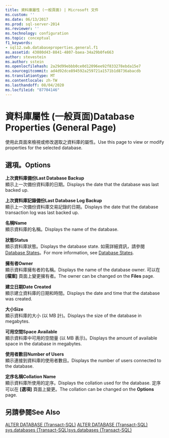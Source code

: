 ```yaml
---
title: 資料庫屬性 (一般頁面) | Microsoft 文件
ms.custom: ''
ms.date: 06/13/2017
ms.prod: sql-server-2014
ms.reviewer: ''
ms.technology: configuration
ms.topic: conceptual
f1_keywords:
- sql12.swb.databaseproperties.general.f1
ms.assetid: 43080d43-8841-4807-baea-34a29b0fe663
author: stevestein
ms.author: sstein
ms.openlocfilehash: 2a29d99ebbb0ce0d12096ee92f833278ebda15e7
ms.sourcegitcommit: ad4d92dce894592a259721a1571b1d8736abacdb
ms.translationtype: MT
ms.contentlocale: zh-TW
ms.lasthandoff: 08/04/2020
ms.locfileid: "87704146"
---
```

# <a name="database-properties-general-page"></a><span data-ttu-id="e6750-102">資料庫屬性 (一般頁面)</span><span class="sxs-lookup"><span data-stu-id="e6750-102">Database Properties (General Page)</span></span>
  <span data-ttu-id="e6750-103">使用此頁面來檢視或修改選取之資料庫的屬性。</span><span class="sxs-lookup"><span data-stu-id="e6750-103">Use this page to view or modify properties for the selected database.</span></span>  
  
## <a name="options"></a><span data-ttu-id="e6750-104">選項。</span><span class="sxs-lookup"><span data-stu-id="e6750-104">Options</span></span>  
 <span data-ttu-id="e6750-105">**上次資料庫備份**</span><span class="sxs-lookup"><span data-stu-id="e6750-105">**Last Database Backup**</span></span>  
 <span data-ttu-id="e6750-106">顯示上一次備份資料庫的日期。</span><span class="sxs-lookup"><span data-stu-id="e6750-106">Displays the date that the database was last backed up.</span></span>  
  
 <span data-ttu-id="e6750-107">**上次資料庫記錄備份**</span><span class="sxs-lookup"><span data-stu-id="e6750-107">**Last Database Log Backup**</span></span>  
 <span data-ttu-id="e6750-108">顯示上一次備份資料庫交易記錄的日期。</span><span class="sxs-lookup"><span data-stu-id="e6750-108">Displays the date that the database transaction log was last backed up.</span></span>  
  
 <span data-ttu-id="e6750-109">**名稱**</span><span class="sxs-lookup"><span data-stu-id="e6750-109">**Name**</span></span>  
 <span data-ttu-id="e6750-110">顯示資料庫的名稱。</span><span class="sxs-lookup"><span data-stu-id="e6750-110">Displays the name of the database.</span></span>  
  
 <span data-ttu-id="e6750-111">**狀態**</span><span class="sxs-lookup"><span data-stu-id="e6750-111">**Status**</span></span>  
 <span data-ttu-id="e6750-112">顯示資料庫狀態。</span><span class="sxs-lookup"><span data-stu-id="e6750-112">Displays the database state.</span></span> <span data-ttu-id="e6750-113">如需詳細資訊，請參閱 [Database States](database-states.md)。</span><span class="sxs-lookup"><span data-stu-id="e6750-113">For more information, see [Database States](database-states.md).</span></span>  
  
 <span data-ttu-id="e6750-114">**擁有者**</span><span class="sxs-lookup"><span data-stu-id="e6750-114">**Owner**</span></span>  
 <span data-ttu-id="e6750-115">顯示資料庫擁有者的名稱。</span><span class="sxs-lookup"><span data-stu-id="e6750-115">Displays the name of the database owner.</span></span> <span data-ttu-id="e6750-116">可以在 **[檔案]** 頁面上變更擁有者。</span><span class="sxs-lookup"><span data-stu-id="e6750-116">The owner can be changed on the **Files** page.</span></span>  
  
 <span data-ttu-id="e6750-117">**建立日期**</span><span class="sxs-lookup"><span data-stu-id="e6750-117">**Date Created**</span></span>  
 <span data-ttu-id="e6750-118">顯示建立資料庫的日期和時間。</span><span class="sxs-lookup"><span data-stu-id="e6750-118">Displays the date and time that the database was created.</span></span>  
  
 <span data-ttu-id="e6750-119">**大小**</span><span class="sxs-lookup"><span data-stu-id="e6750-119">**Size**</span></span>  
 <span data-ttu-id="e6750-120">顯示資料庫的大小 (以 MB 計)。</span><span class="sxs-lookup"><span data-stu-id="e6750-120">Displays the size of the database in megabytes.</span></span>  
  
 <span data-ttu-id="e6750-121">**可用空間**</span><span class="sxs-lookup"><span data-stu-id="e6750-121">**Space Available**</span></span>  
 <span data-ttu-id="e6750-122">顯示資料庫中可用的空間量 (以 MB 表示)。</span><span class="sxs-lookup"><span data-stu-id="e6750-122">Displays the amount of available space in the database in megabytes.</span></span>  
  
 <span data-ttu-id="e6750-123">**使用者數目**</span><span class="sxs-lookup"><span data-stu-id="e6750-123">**Number of Users**</span></span>  
 <span data-ttu-id="e6750-124">顯示連接到資料庫的使用者數目。</span><span class="sxs-lookup"><span data-stu-id="e6750-124">Displays the number of users connected to the database.</span></span>  
  
 <span data-ttu-id="e6750-125">**定序名稱**</span><span class="sxs-lookup"><span data-stu-id="e6750-125">**Collation Name**</span></span>  
 <span data-ttu-id="e6750-126">顯示資料庫所使用的定序。</span><span class="sxs-lookup"><span data-stu-id="e6750-126">Displays the collation used for the database.</span></span> <span data-ttu-id="e6750-127">定序可以在 **[選項]** 頁面上變更。</span><span class="sxs-lookup"><span data-stu-id="e6750-127">The collation can be changed on the **Options** page.</span></span>  
  
## <a name="see-also"></a><span data-ttu-id="e6750-128">另請參閱</span><span class="sxs-lookup"><span data-stu-id="e6750-128">See Also</span></span>  
 <span data-ttu-id="e6750-129">[ALTER DATABASE &#40;Transact-SQL&#41;](/sql/t-sql/statements/alter-database-transact-sql) </span><span class="sxs-lookup"><span data-stu-id="e6750-129">[ALTER DATABASE &#40;Transact-SQL&#41;](/sql/t-sql/statements/alter-database-transact-sql) </span></span>  
 [<span data-ttu-id="e6750-130">sys.databases &#40;Transact-SQL&#41;</span><span class="sxs-lookup"><span data-stu-id="e6750-130">sys.databases &#40;Transact-SQL&#41;</span></span>](/sql/relational-databases/system-catalog-views/sys-databases-transact-sql)  
  
  
